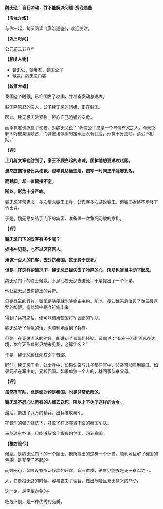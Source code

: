 **魏无忌：盲目冲动，并不能解决问题-资治通鉴**

**【专栏介绍】**

与你一起，每天阅读《资治通鉴》，欢迎关注。

**【发生时间】**

公元前二五八年

**【相关人物】**

- 魏无忌，信陵君，魏国公子
- 候嬴，魏无忌门客

**【故事大概】**

秦国这个时候，已经围住了赵国，并准备发动总进攻。

赵国平原君的夫人，公子魏无忌的姐姐，正在赵国。

因此，魏无忌非常紧张，担心自己姐姐的安危。

而平原君也派遣了使者，对魏无忌说：“听说公子您是一个有情有义之人，今天邯郸即将被秦国攻占，而其他诸侯国的援军还没有到达，形势十分危险，请公子相助。”

**【评】**

**上几篇文章也讲到了，秦王不顾白起的进谏，固执地想要进攻赵国。**

**虽然楚国准备出兵相救，但毕竟路途遥远，援军一时间还不能够到达。**

**而魏国，却一直摇摆不定。**

**所以，形势十分严峻。**

魏无忌非常担心，多次请求魏王出兵，让宾客多次游说魏王。但魏王始终不能够下令出兵。

于是，魏无忌集结了门下的宾客，准备做一次鱼死网破的挣扎。

**【评】**

**魏无忌门下的宾客有多少呢？**

**据书中记载，也不过区区百人。**

**用这一百人的门客，去对抗秦国，这无异于送死。**

**但是，在这样的情况下，魏无忌已经失去了冷静的心，所以也盲目冲动了起来。**

魏无忌门下的隐士候嬴，不忍心魏无忌去送死，于是提出了一个计谋。

他让魏无忌去偷魏王的兵符。

但是魏王的兵符，哪里是随便就能够偷出来的。所以，便让魏无忌收买了魏王最喜爱的如姬，有她暗中将兵符偷出来。

得到了兵符之后，便可以调用魏国将军晋鄙的军队。

魏无忌听了候嬴的话，也顺利地得到了兵符。

但是，在调遣军队的时候，却遭到了晋鄙的怀疑，晋鄙说：“我有十万的军队在边境，你今天形单影只地来见我，这算什么？”

于是，魏无忌便让朱亥杀了晋鄙。

同时，魏无忌下令，让士兵中，如果父亲与儿子都在军中，父亲可以回到魏国。如果兄弟在军中的，兄长回国。如果单独一个人的，就回家侍奉父母。

**【评】**

**虽然有军队，但是面对的是秦国，也是非常危险的。**

**魏无忌不忍心让所有的人都去送死，所以才下达了这样的命令。**

最后，选拔了八万的精兵，出兵进攻秦军。

在魏军的强力抵抗下，打败了在邯郸城下面的秦国军队。

王龁没有办法，只能够解除了邯郸的包围，回到秦国。

**【推古验今】**

候嬴，是魏无忌门下的一个隐士，他所提出的这样一个计谋，顺利地瓦解了秦国的包围，是非常了不起的。

而魏无忌，如果没有听从候嬴的计谋，盲目进攻，结果只能够是死于秦军之下。

人，在走投无路的时候，容易丧失了理智，做出危险且毫无意义的举动。

这一点，是需要避免的。

临危不惧，是一种优秀的品质。